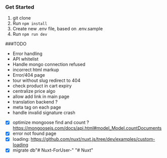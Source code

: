### Get Started
1.  git clone
2.  Run ```npm install```
3.  Create new .env file, based on .env.sample
4.  Run ```npm run dev```  


###TODO 
* Error handling
* API whitelist
* Handle mongo connection refused
* incorrect html markup
* Error/404 page
* tour without slug redirect to 404
* check product in cart expiry 
* centralize price algo
* allow add link in main page
* translation backend ?
* meta tag on each page
* handle invalid signature crash  
- [x] optimize mongoose find and count ? https://mongoosejs.com/docs/api.html#model_Model.countDocuments
- [x] error not found page
- [x] loading: https://github.com/nuxt/nuxt.js/tree/dev/examples/custom-loading
- [x] migrate db"# Nuxt-ForUser-" 
"# Nuxt" 
